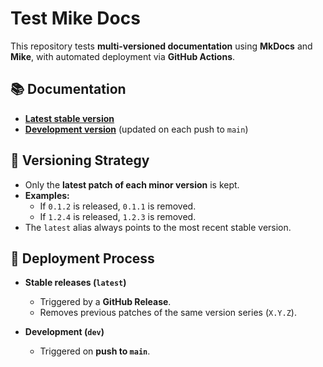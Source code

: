 # Test Mike Docs

This repository tests **multi-versioned documentation** using **MkDocs** and **Mike**, with automated deployment via **GitHub Actions**.

## 📚 Documentation

- **[Latest stable version](https://czoido.github.io/test-mike/latest/)**
- **[Development version](https://czoido.github.io/test-mike/dev/)** (updated on each push to `main`)

## 🔄 Versioning Strategy

- Only the **latest patch of each minor version** is kept.
- **Examples:**
  - If `0.1.2` is released, `0.1.1` is removed.
  - If `1.2.4` is released, `1.2.3` is removed.
- The `latest` alias always points to the most recent stable version.

## 🚀 Deployment Process

- **Stable releases (`latest`)**  
  - Triggered by a **GitHub Release**.  
  - Removes previous patches of the same version series (`X.Y.Z`).  

- **Development (`dev`)**  
  - Triggered on **push to `main`**.  
